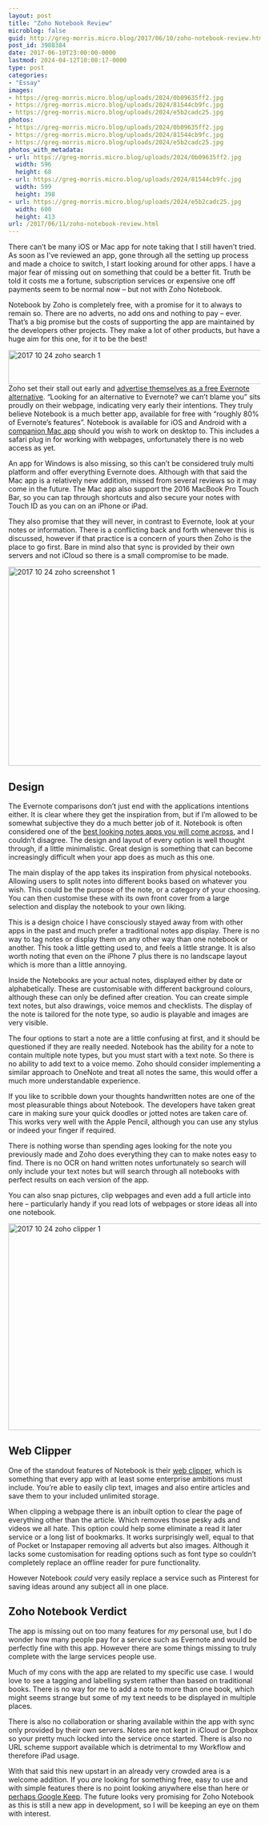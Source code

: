 ```yaml
---
layout: post
title: "Zoho Notebook Review"
microblog: false
guid: http://greg-morris.micro.blog/2017/06/10/zoho-notebook-review.html
post_id: 3988384
date: 2017-06-10T23:00:00-0000
lastmod: 2024-04-12T10:08:17-0000
type: post
categories:
- "Essay"
images:
- https://greg-morris.micro.blog/uploads/2024/0b09635ff2.jpg
- https://greg-morris.micro.blog/uploads/2024/81544cb9fc.jpg
- https://greg-morris.micro.blog/uploads/2024/e5b2cadc25.jpg
photos:
- https://greg-morris.micro.blog/uploads/2024/0b09635ff2.jpg
- https://greg-morris.micro.blog/uploads/2024/81544cb9fc.jpg
- https://greg-morris.micro.blog/uploads/2024/e5b2cadc25.jpg
photos_with_metadata:
- url: https://greg-morris.micro.blog/uploads/2024/0b09635ff2.jpg
  width: 596
  height: 68
- url: https://greg-morris.micro.blog/uploads/2024/81544cb9fc.jpg
  width: 599
  height: 398
- url: https://greg-morris.micro.blog/uploads/2024/e5b2cadc25.jpg
  width: 600
  height: 413
url: /2017/06/11/zoho-notebook-review.html
---
```

<p><!--kg-card-begin: html--></p>
<p>There can’t be many iOS or Mac app for note taking that I still haven’t tried. As soon as I’ve reviewed an app, gone through all the setting up process and made a choice to switch, I start looking around for other apps. I have a major fear of missing out on something that could be a better fit. Truth be told it costs me a fortune, subscription services or expensive one off payments seem to be normal now – but not with Zoho Notebook.</p>
<p>Notebook by Zoho is completely free, with a promise for it to always to remain so. There are no adverts, no add ons and nothing to pay – ever. That’s a big promise but the costs of supporting the app are maintained by the developers other projects. They make a lot of other products, but have a huge aim for this one, for it to be the best!</p>
<p><img style="margin-left: auto; margin-right: auto;" title="2017-10-24-zoho-search-1.png" src="https://greg-morris.micro.blog/uploads/2024/0b09635ff2.jpg" alt="2017 10 24 zoho search 1" width="596" height="68" border="0" />Zoho set their stall out early and <a href="https://www.zoho.com/notebook/evernote-alternative.html">advertise themselves as a free Evernote alternative</a>. “Looking for an alternative to Evernote? we can’t blame you” sits proudly on their webpage, indicating very early their intentions. They truly believe Notebook is a much better app, available for free with “roughly 80% of Evernote’s features”. Notebook is available for iOS and Android with a <a href="https://www.zoho.com/notebook/notebook-for-mac.html">companion Mac app</a> should you wish to work on desktop to. This includes a safari plug in for working with webpages, unfortunately there is no web access as yet.</p>
<p>An app for Windows is also missing, so this can’t be considered truly multi platform and offer everything Evernote does. Although with that said the Mac app is a relatively new addition, missed from several reviews so it may come in the future. The Mac app also support the 2016 MacBook Pro Touch Bar, so you can tap through shortcuts and also secure your notes with Touch ID as you can on an iPhone or iPad.</p>
<p>They also promise that they will never, in contrast to Evernote, look at your notes or information. There is a conflicting back and forth whenever this is discussed, however if that practice is a concern of yours then Zoho is the place to go first. Bare in mind also that sync is provided by their own servers and not iCloud so there is a small compromise to be made.</p>
<p><img style="margin-left: auto; margin-right: auto;" title="2017-10-24-zoho-screenshot-1.jpeg" src="https://greg-morris.micro.blog/uploads/2024/81544cb9fc.jpg" alt="2017 10 24 zoho screenshot 1" width="599" height="398" border="0" /></p>
<h2><strong><strong>Design</strong></strong></h2>
<p>The Evernote comparisons don’t just end with the applications intentions either. It is clear where they get the inspiration from, but if I’m allowed to be somewhat subjective they do a much better job of it. Notebook is often considered one of the <a href="https://gr36.com/zoho-notebook-review/thenextweb.com/apps/2016/07/13/zoho-notebook-prettiest-note-taking-mobile-app-youll-ever-use/?amp=1">best looking notes apps you will come across</a>, and I couldn’t disagree. The design and layout of every option is well thought through, if a little minimalistic. Great design is something that can become increasingly difficult when your app does as much as this one.</p>
<p>The main display of the app takes its inspiration from physical notebooks. Allowing users to split notes into different books based on whatever you wish. This could be the purpose of the note, or a category of your choosing. You can then customise these with its own front cover from a large selection and display the notebook to your own liking.</p>
<p>This is a design choice I have consciously stayed away from with other apps in the past and much prefer a traditional notes app display. There is no way to tag notes or display them on any other way than one notebook or another. This took a little getting used to, and feels a little strange. It is also worth noting that even on the iPhone 7 plus there is no landscape layout which is more than a little annoying.</p>
<p>Inside the Notebooks are your actual notes, displayed either by date or alphabetically. These are customisable with different background colours, although these can only be defined after creation. You can create simple text notes, but also drawings, voice memos and checklists. The display of the note is tailored for the note type, so audio is playable and images are very visible.</p>
<p>The four options to start a note are a little confusing at first, and it should be questioned if they are really needed. Notebook has the ability for a note to contain multiple note types, but you must start with a text note. So there is no ability to add text to a voice memo. Zoho should consider implementing a similar approach to OneNote and treat all notes the same, this would offer a much more understandable experience.</p>
<p>If you like to scribble down your thoughts handwritten notes are one of the most pleasurable things about Notebook. The developers have taken great care in making sure your quick doodles or jotted notes are taken care of. This works very well with the Apple Pencil, although you can use any stylus or indeed your finger if required.</p>
<p>There is nothing worse than spending ages looking for the note you previously made and Zoho does everything they can to make notes easy to find. There is no OCR on hand written notes unfortunately so search will only include your text notes but will search through all notebooks with perfect results on each version of the app.</p>
<p>You can also snap pictures, clip webpages and even add a full article into here – particularly handy if you read lots of webpages or store ideas all into one notebook.</p>
<p><img style="margin-left: auto; margin-right: auto;" title="2017-10-24-zoho-clipper-1.jpeg" src="https://greg-morris.micro.blog/uploads/2024/e5b2cadc25.jpg" alt="2017 10 24 zoho clipper 1" width="600" height="413" border="0" /></p>
<h2><strong><strong>Web Clipper</strong></strong></h2>
<p>One of the standout features of Notebook is their <a href="https://www.zoho.com/notebook/web-clipper.html">web clipper</a>, which is something that every app with at least some enterprise ambitions must include. You’re able to easily clip text, images and also entire articles and save them to your included unlimited storage.</p>
<p>When clipping a webpage there is an inbuilt option to clear the page of everything other than the article. Which removes those pesky ads and videos we all hate. This option could help some eliminate a read it later service or a long list of bookmarks. It works surprisingly well, equal to that of Pocket or Instapaper removing all adverts but also images. Although it lacks some customisation for reading options such as font type so couldn’t completely replace an offline reader for pure functionality.</p>
<p>However Notebook <em><em>could</em></em> very easily replace a service such as Pinterest for saving ideas around any subject all in one place.</p>
<h2><strong><strong>Zoho Notebook Verdict</strong></strong></h2>
<p>The app is missing out on too many features for <em><em>my</em></em> personal use, but I do wonder how many people pay for a service such as Evernote and would be perfectly fine with this app. However there are some things missing to truly complete with the large services people use.</p>
<p>Much of my cons with the app are related to my specific use case. I would love to see a tagging and labelling system rather than based on traditional books. There is no way for me to add a note to more than one book, which might seems strange but some of my text needs to be displayed in multiple places.</p>
<p>There is also no collaboration or sharing available within the app with sync only provided by their own servers. Notes are not kept in iCloud or Dropbox so your pretty much locked into the service once started. There is also no URL scheme support available which is detrimental to my Workflow and therefore iPad usage.</p>
<p>With that said this new upstart in an already very crowded area is a welcome addition. If you <em><em>are</em></em> looking for something free, easy to use and with simple features there is no point looking anywhere else than here or <a href="http://www.gr36.com/google-keep-as-a-writing-tool/">perhaps Google Keep</a>. The future looks very promising for Zoho Notebook as this is still a new app in development, so I will be keeping an eye on them with interest.</p>
<p><!--kg-card-end: html--></p>
